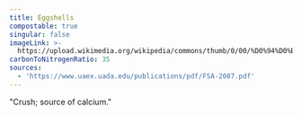 ```yaml
---
title: Eggshells
compostable: true
singular: false
imageLink: >-
  https://upload.wikimedia.org/wikipedia/commons/thumb/0/00/%D0%94%D0%BE%D1%80%D0%B5%D0%B2%D0%BE%D0%BB%D1%8E%D1%86%D0%B8%D0%BE%D0%BD%D0%BD%D0%B0%D1%8F_%D0%BF%D0%B0%D1%81%D1%85%D0%B0%D0%BB%D1%8C%D0%BD%D0%B0%D1%8F_%D0%BE%D1%82%D0%BA%D1%80%D1%8B%D1%82%D0%BA%D0%B0_15.jpg/640px-%D0%94%D0%BE%D1%80%D0%B5%D0%B2%D0%BE%D0%BB%D1%8E%D1%86%D0%B8%D0%BE%D0%BD%D0%BD%D0%B0%D1%8F_%D0%BF%D0%B0%D1%81%D1%85%D0%B0%D0%BB%D1%8C%D0%BD%D0%B0%D1%8F_%D0%BE%D1%82%D0%BA%D1%80%D1%8B%D1%82%D0%BA%D0%B0_15.jpg
carbonToNitrogenRatio: 35
sources:
  - 'https://www.uaex.uada.edu/publications/pdf/FSA-2087.pdf'
---
```


"Crush; source of calcium."
